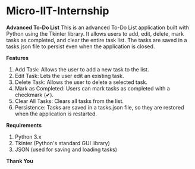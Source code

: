 # Micro-IIT-Internship
**Advanced To-Do List**
This is an advanced To-Do List application built with Python using the Tkinter library. It allows users to add, edit, delete, mark tasks as completed, and clear the entire task list. The tasks are saved in a tasks.json file to persist even when the application is closed.

**Features**
1. Add Task: Allows the user to add a new task to the list.
2. Edit Task: Lets the user edit an existing task.
3. Delete Task: Allows the user to delete a selected task.
4. Mark as Completed: Users can mark tasks as completed with a checkmark (✔).
5. Clear All Tasks: Clears all tasks from the list.
6. Persistence: Tasks are saved in a tasks.json file, so they are restored when the application is restarted.
   
**Requirements**
1. Python 3.x
2. Tkinter (Python's standard GUI library)
3. JSON (used for saving and loading tasks)

**Thank You**
